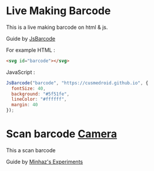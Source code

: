 # Live Making Barcode
This is a live making barcode on html & js.

Guide by [JsBarcode](https://lindell.me/JsBarcode/)

For example HTML :
``` html
<svg id="barcode"></svg>
```

JavaScript :
``` js
JsBarcode("barcode", "https://cusmedroid.github.io", {
  fontSize: 40,
  background: "#5f51fe",
  lineColor: "#ffffff",
  margin: 40
});
```

# Scan barcode [Camera](https://cusmedroid.github.io/live-making-barcode/camera)
This a scan barcode

Guide by [Minhaz's Experiments](https://blog.minhazav.dev/research/html5-qrcode)
